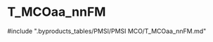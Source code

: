 # T_MCOaa_nnFM

<!-- ATTENTION : Ne pas supprimer ou modifier la ligne ci-dessous -->
#include ".byproducts_tables/PMSI/PMSI MCO/T_MCOaa_nnFM.md"
<!-- ATTENTION : Ne pas supprimer ou modifier la ligne ci-dessus -->
